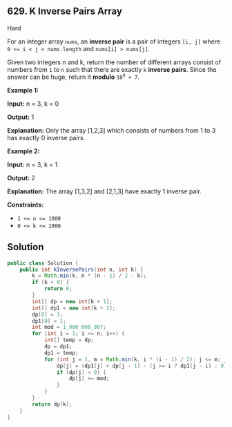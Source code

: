 ## 629\. K Inverse Pairs Array

Hard

For an integer array `nums`, an **inverse pair** is a pair of integers `[i, j]` where `0 <= i < j < nums.length` and `nums[i] > nums[j]`.

Given two integers n and k, return the number of different arrays consist of numbers from `1` to `n` such that there are exactly `k` **inverse pairs**. Since the answer can be huge, return it **modulo** <code>10<sup>9</sup> + 7</code>.

**Example 1:**

**Input:** n = 3, k = 0

**Output:** 1

**Explanation:** Only the array [1,2,3] which consists of numbers from 1 to 3 has exactly 0 inverse pairs.

**Example 2:**

**Input:** n = 3, k = 1

**Output:** 2

**Explanation:** The array [1,3,2] and [2,1,3] have exactly 1 inverse pair.

**Constraints:**

*   `1 <= n <= 1000`
*   `0 <= k <= 1000`

## Solution

```java
public class Solution {
    public int kInversePairs(int n, int k) {
        k = Math.min(k, n * (n - 1) / 2 - k);
        if (k < 0) {
            return 0;
        }
        int[] dp = new int[k + 1];
        int[] dp1 = new int[k + 1];
        dp[0] = 1;
        dp1[0] = 1;
        int mod = 1_000_000_007;
        for (int i = 1; i <= n; i++) {
            int[] temp = dp;
            dp = dp1;
            dp1 = temp;
            for (int j = 1, m = Math.min(k, i * (i - 1) / 2); j <= m; j++) {
                dp[j] = (dp1[j] + dp[j - 1] - (j >= i ? dp1[j - i] : 0)) % mod;
                if (dp[j] < 0) {
                    dp[j] += mod;
                }
            }
        }
        return dp[k];
    }
}
```